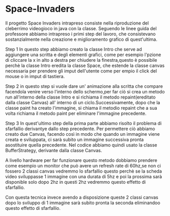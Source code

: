 # Space-Invaders
Il progetto Space Invaders intrapreso consiste nella riproduzione del cleberrimo videogioco in java con la classe.
Seguendo le linee guida del professore abbiamo intrapreso i primi step del lavoro, che consistevano sostanzialmente nella creazione e miglioramento grafico di quest'ultima.

  Step 1
In questo step abbiamo creato la classe Intro che serve ad aggiungere una scritta e degli elementi grafici, come per esempio l'pzione di cliccare la x in alto a destra per chiudere la finestra,questo è possibile perchè la classe Intro eredita la classe Space, che estende la classe canvas necessaria per prendere gli imput dell'utente come per empio il click del mouse o in imput di tastiera.

  Step 2
in questo step si vuole dare un' animazione alla scritta che compare facendola venire verso l'interno dello schermo,per far ciò si crea un metodo run all'interno della classe Intro e si richiama il metodo repaint(ereditato dalla classe Canvas) all' interno di un ciclo.Successivamente, dopo che la classe paint ha creato l'immagine, si chiama il metodio repaint che a sua volta richiama il metodo paint per eliminare l'immagine precedente.

  Step 3
In quest'ultimo step della prima parte abbiamo risolto il problema di sfarfallio derivantye dallo step precedente. Per permettere ciò
abbiamo creato due Canvas, facendo così in modo che quando un immagine viene creata e sviluppata, ci sarà subito un immagine successiva pronta asostituire quella precedente. Nel codice abbiamo quindi usato la classe BufferStrategy, derivante dalla classe Canvas. 

A livello hardware per far funzionare questo metodo dobbiamo prendere come esempio un monitor che può avere un refresh rate di 60hz,se non ci fossero 2 classi canvas vedremmo lo sfarfallio questo perchè se la scheda video sviluppasse 1 immagine con una durata di 5hz e poi la prossima sarà disponible solo dopo 2hz in questi 2hz vedremmo questo effetto di sfarfallio.

Con questa tecnica invece avendo a disposizione queste 2 classi canvas dopo lo sviluppo di 1 immagine sarà subito pronta la seconda eliminandoo questo effetto di sfarfallio.
